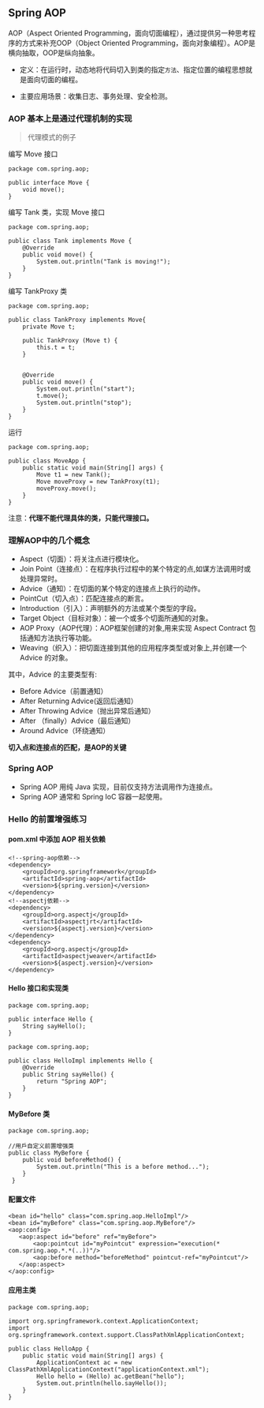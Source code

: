 ## Spring AOP

AOP（Aspect Oriented Programming，面向切面编程），通过提供另一种思考程序的方式来补充OOP（Object Oriented Programming，面向对象编程）。AOP是横向抽取，OOP是纵向抽象。

* 定义：在运行时，动态地将代码切入到类的指定`方法`、指定位置的编程思想就是面向切面的编程。

* 主要应用场景：收集日志、事务处理、安全检测。

### AOP 基本上是通过代理机制的实现

> 代理模式的例子

编写 Move 接口
```
package com.spring.aop;

public interface Move {
    void move();
}
```

编写 Tank 类，实现 Move 接口
```
package com.spring.aop;

public class Tank implements Move {
    @Override
    public void move() {
        System.out.println("Tank is moving!");
    }
}
```

编写 TankProxy 类
```
package com.spring.aop;

public class TankProxy implements Move{
    private Move t;

    public TankProxy (Move t) {
        this.t = t;
    }


    @Override
    public void move() {
        System.out.println("start");
        t.move();
        System.out.println("stop");
    }
}
```

运行
```
package com.spring.aop;

public class MoveApp {
    public static void main(String[] args) {
        Move t1 = new Tank();
        Move moveProxy = new TankProxy(t1);
        moveProxy.move();
    }
}
```

注意：**代理不能代理具体的类，只能代理接口。**

### 理解AOP中的几个概念

* Aspect（切面）：将关注点进行模块化。
* Join Point（连接点）：在程序执行过程中的某个特定的点,如谋方法调用时或处理异常时。
* Advice（通知）：在切面的某个特定的连接点上执行的动作。
* PointCut（切入点）：匹配连接点的断言。
* Introduction（引入）：声明额外的方法或某个类型的字段。
* Target Object（目标对象）：被一个或多个切面所通知的对象。
* AOP Proxy（AOP代理）：AOP框架创建的对象,用来实现 Aspect Contract 包括通知方法执行等功能。
* Weaving（织入）：把切面连接到其他的应用程序类型或对象上,并创建一个 Advice 的对象。

其中，Advice 的主要类型有:

* Before Advice（前置通知）
* After Returning Advice(返回后通知）
* After Throwing Advice（抛出异常后通知）
* After （finally）Advice（最后通知）
* Around Advice（环绕通知）

**切入点和连接点的匹配，是AOP的关键**

### Spring AOP

* Spring AOP 用纯 Java 实现，目前仅支持方法调用作为连接点。
* Spring AOP 通常和 Spring IoC 容器一起使用。

### Hello 的前置增强练习

#### pom.xml 中添加 AOP 相关依赖

```
<!--spring-aop依赖-->
<dependency>
    <groupId>org.springframework</groupId>
    <artifactId>spring-aop</artifactId>
    <version>${spring.version}</version>
</dependency>
<!--aspectj依赖-->
<dependency>
    <groupId>org.aspectj</groupId>
    <artifactId>aspectjrt</artifactId>
    <version>${aspectj.version}</version>
</dependency>
<dependency>
    <groupId>org.aspectj</groupId>
    <artifactId>aspectjweaver</artifactId>
    <version>${aspectj.version}</version>
</dependency>
```

#### Hello 接口和实现类

```
package com.spring.aop;

public interface Hello {
    String sayHello();
}
```
```
package com.spring.aop;

public class HelloImpl implements Hello {
    @Override
    public String sayHello() {
        return "Spring AOP";
    }
}
```

#### MyBefore 类

```
package com.spring.aop;

//用戶自定义前置增强类
public class MyBefore {
    public void beforeMethod() {
        System.out.println("This is a before method...");
    }
 }
 ```

 #### 配置文件

 ```
<bean id="hello" class="com.spring.aop.HelloImpl"/>
<bean id="myBefore" class="com.spring.aop.MyBefore"/>
<aop:config>
    <aop:aspect id="before" ref="myBefore">
        <aop:pointcut id="myPointcut" expression="execution(* com.spring.aop.*.*(..))"/>
        <aop:before method="beforeMethod" pointcut-ref="myPointcut"/>
    </aop:aspect>
</aop:config>
```

#### 应用主类

```
package com.spring.aop;

import org.springframework.context.ApplicationContext;
import org.springframework.context.support.ClassPathXmlApplicationContext;

public class HelloApp {
    public static void main(String[] args) {
        ApplicationContext ac = new ClassPathXmlApplicationContext("applicationContext.xml");
        Hello hello = (Hello) ac.getBean("hello");
        System.out.println(hello.sayHello());
    }
}
```